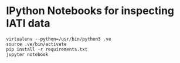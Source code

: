 IPython Notebooks for inspecting IATI data
==========================================

```
virtualenv --python=/usr/bin/python3 .ve
source .ve/bin/activate
pip install -r requirements.txt
jupyter notebook
```
